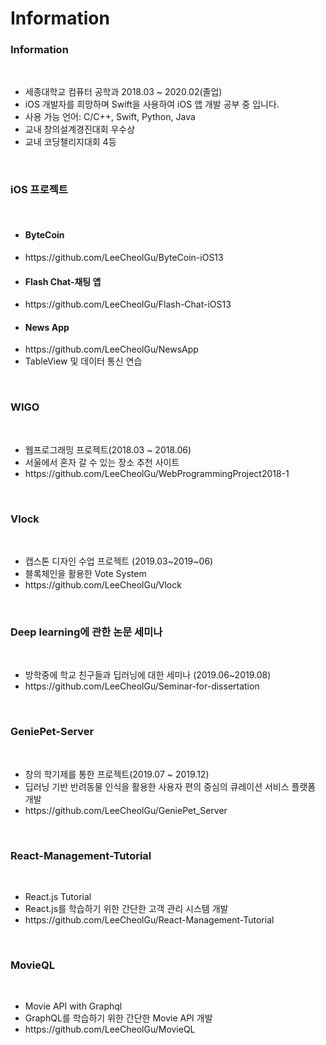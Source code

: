 # Information
<h3>Information</h3>
<br>
<ul>
  <li> 세종대학교 컴퓨터 공학과 2018.03 ~ 2020.02(졸업)
  <li> iOS 개발자를 희망하며 Swift을 사용하여 iOS 앱 개발 공부 중 입니다.
  <li> 사용 가능 언어: C/C++, Swift, Python, Java
  <li> 교내 창의설계경진대회 우수상
  <li> 교내 코딩챌리지대회 4등
</ul>
<br>
<h3>iOS 프로젝트</h3>
<br>
<ul>
  <li><h4>ByteCoin</h4></li>
  <li>https://github.com/LeeCheolGu/ByteCoin-iOS13</li>
  <li><h4>Flash Chat-채팅 앱</h4></li>
  <li>https://github.com/LeeCheolGu/Flash-Chat-iOS13</li>
  <li><h4>News App</h4></li>
  <li>https://github.com/LeeCheolGu/NewsApp</li>
  <li>TableView 및 데이터 통신 연습</li>
  
</ul>
<br>
<h3>WIGO</h3>
<br>
<ul>
  <li>웹프로그래밍 프로젝트(2018.03 ~ 2018.06)</li>
  <li>서울에서 혼자 갈 수 있는 장소 추천 사이트</li>
  <li>https://github.com/LeeCheolGu/WebProgrammingProject2018-1</li>
</ul>
<br>
<h3>Vlock</h3>
<br>
<ul>
  <li>캡스톤 디자인 수업 프로젝트 (2019.03~2019~06)</li>
  <li>블록체인을 활용한 Vote System</li>
  <li>https://github.com/LeeCheolGu/Vlock</li>
</ul>
<br>
<h3>Deep learning에 관한 논문 세미나</h3>
<br>
<ul>
  <li>방학중에 학교 친구들과 딥러닝에 대한 세미나 (2019.06~2019.08)</li>
  <li>https://github.com/LeeCheolGu/Seminar-for-dissertation</li>
</ul>
<br>
<h3>GeniePet-Server</h3>
<br>
<ul>
  <li>창의 학기제를 통한 프로젝트(2019.07 ~ 2019.12)</li>
  <li>딥러닝 기반 반려동물 인식을 활용한 사용자 편의 중심의 큐레이션 서비스 플랫폼 개발</li>
  <li>https://github.com/LeeCheolGu/GeniePet_Server</li>
</ul>
<br>
<h3>React-Management-Tutorial</h3>
<br>
<ul>
  <li>React.js Tutorial</li>
  <li>React.js를 학습하기 위한 간단한 고객 관리 시스템 개발</li>
  <li>https://github.com/LeeCheolGu/React-Management-Tutorial</li>
</ul>
<br>
<h3>MovieQL</h3>
<br>
<ul>
  <li>Movie API with Graphql</li>
  <li>GraphQL를 학습하기 위한 간단한 Movie API 개발</li>
  <li>https://github.com/LeeCheolGu/MovieQL</li>
</ul>
